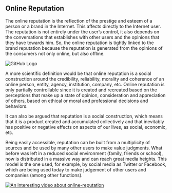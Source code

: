 ## Online Reputation

The online reputation is the reflection of the prestige and esteem of a person or a brand in the Internet. This affects directly to the Internet user. The reputation is not entirely under the user’s control, it also depends on the conversations that establishes with other users and the opinions that they have towards him. So, the online reputation is tightly linked to the brand reputation because the reputation is generated from the opinions of the consumers not only online, but also offline.

![GitHub Logo](http://resilientdigital.com/wp-content/uploads/2015/05/reputation-management.png)

A more scientific definition would be that online reputation is a social construction around the credibility, reliability, morality and coherence of an online person, entity, agency, institution, company, etc. Online reputation is only partially controllable since it is created and recreated based on the perceptions that make up a state of opinion, consideration and appreciation of others, based on ethical or moral and professional decisions and behaviors.

It can also be argued that reputation is a social construction, which means that it is a product created and accumulated collectively and that inevitably has positive or negative effects on aspects of our lives, as social, economic, etc.

Being easily accessible, reputation can be built from a multiplicity of sources and be used by many other users to make value judgments. What before was left in a reduced social environment (family, friends or school), now is distributed in a massive way and can reach great media heights. This model is the one used, for example, by social media as Twitter or Facebook, which are being used today to make judgement of other users and companies (among other functions). 

[![An interesting video about online-reputation](https://img.youtube.com/vi/Q5DAe6dYVy/.0jpg)]( https://youtu.be/Q5DAe6dYVy0 "An interesting video about online-reputation")